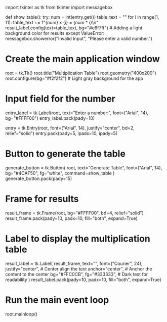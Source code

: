 import tkinter as tk
from tkinter import messagebox


def show_table():
    try:
        num = int(entry.get())
        table_text = ""
        for i in range(1, 11):
            table_text += f"{num} x {i} = {num * i}\n"
        result_label.config(text=table_text, bg="#e6f7ff")  # Adding a light background color for results
    except ValueError:
        messagebox.showerror("Invalid Input", "Please enter a valid number.")

# Create the main application window
root = tk.Tk()
root.title("Multiplication Table")
root.geometry("400x200")
root.configure(bg="#f2f2f2")  # Light gray background for the app

# Input field for the number
entry_label = tk.Label(root, text="Enter a number:", font=("Arial", 14), bg="#FFFF00")
entry_label.pack(pady=10)

entry = tk.Entry(root, font=("Arial", 14), justify="center", bd=2, relief="solid")
entry.pack(pady=5, ipadx=10, ipady=5)

# Button to generate the table
generate_button = tk.Button(
    root, text="Generate Table", font=("Arial", 14), bg="#4CAF50", fg="white", command=show_table
)
generate_button.pack(pady=15)

# Frame for results
result_frame = tk.Frame(root, bg="#FFFF00", bd=4, relief="solid")
result_frame.pack(pady=10, padx=10, fill="both", expand=True)

# Label to display the multiplication table
result_label = tk.Label(
    result_frame, 
    text="", 
    font=("Courier", 24), 
    justify="center",  # Center align the text
    anchor="center",   # Anchor the content to the center
    bg="#FFC0CB", 
    fg="#333333",      # Dark text for readability
)
result_label.pack(pady=10, padx=10, fill="both", expand=True)

# Run the main event loop
root.mainloop()
